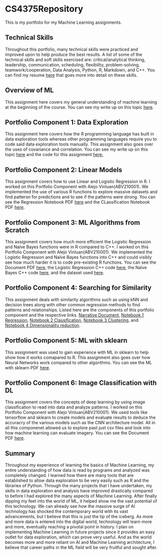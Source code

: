 # CS4375Repository
This is my portfolio for my Machine Learning assignments.

## Technical Skills

Throughout this portfolio, many technical skills were practiced and improved upon to help produce the best results. A list of some of the technical skills and soft skills exercised are: critical/analytical thinking, leadership, communication, scheduling, flexibility, problem-solving, teamwork/cooperation, Data Analysis, Python, R, Markdown, and C++. You can find my resume [here](Resume_DineshAngadipeta.pdf) that goes more into detail on these skills.  

## Overview of ML

This assignment here covers my general understanding of machine learning at the beginning of the course.
You can see my write up on this topic [here](OverviewofML.pdf).

## Portfolio Component 1: Data Exploration 

This assignment here covers how the R programming language has built in data exploration tools whereas other programming languages require you to code said data exploration tools manually. This assignment also goes over the uses of covariance and correlation. You can see my write up on this topic [here](CSMLComponent1.pdf) and the code for this assignment [here.](CSMLComp1.cpp)

## Portfolio Component 2: Linear Models

This assignment covers how to use Linear and Logistic Regression in R. I worked on this Portfolio Component with Alejo Vinluan(ABV210001). We implemented the use of various R functions to explore massive datasets and find pattersn for predictions and to see if the patterns were strong. You can see the Regression Notebook PDF [here](Regression.pdf) and the CLassification Notebook PDF [here](Classification.pdf).

## Portfolio Component 3: ML Algorithms from Scratch 

This assignment covers how much more efficient the Logistic Regression and Naïve Bayes functions were in R compared to C++. I worked on this Portfolio Component with Alejo Vinluan(ABV210001). We implemented the Logistic Regression and Naïve Bayes functions into C++ and could visibly see how much harder it is to code pre-existing R functions. You can see the Document PDF [here](MLAlgosFromScratch.pdf), the Logistic Regression C++ code [here](MLAlgosFromScratch.cpp), the Naïve Bayes C++ code [here](naive_bayes.cpp), and the dataset used [here](titanic_project.csv).

## Portfolio Component 4: Searching for Similarity

This assignment deals with similarity algorithms such as using kNN and decision trees along with other common regression methods to find patterns and relationships. Listed here are the components of this portfolio component and the respective links. [Narrative Document](CS_4375_Ensemble_Assignment.pdf), [Notebook 1 Regression](SimilarityRegression.pdf), [Notebook 2 Classification](wxa200000_similarity_algorithms.pdf), [Notebook 3 Clustering](Notebook_3_Clustering.pdf), and [Notebook 4 Dimensionality reduction](PCA_LDA.pdf). 

## Portfolio Component 5: ML with sklearn

This assignment was used to gain experience with ML in sklearn to help show how it works comapared to R. This assignment also goes over how Neural Networks work compared to other algorithms. You can see the ML with sklearn PDF [here](MLWithsklearn.pdf).     

## Portfolio Component 6: Image Classification with DL

This assignment covers the concepts of deep learning by using image classification to read into data and analyze patterns. I worked on this Portfolio Component with Alejo Vinluan(ABV210001). We used tools like tensorflow and sklearn to create models and evaluate results to deduce the accuracry of the various models such as the CNN architecture model. All in all this componenet allowed us to explore past just csv files and look into how machine learning can evaluate imagery. You can see the Document PDF [here](ImageClassification_abv210001_dxa190032.pdf).

## Summary

Throughout my experience of learning the basics of Machine Learning, my entire understanding of how data is read by programs and analyzed was completely changed. I learned how there are many tools that are established to allow data exploration to be very easily such as R and the libraries of Python. Through the many projects that I have undertaken, my skills in data exploration and analysis have improved drastically compared to before I had explored the many aspects of Machine Learning. After finally dipping my feet into the world of ML, it helped show me the vast potential of this technology. We can already see how the massive surge of AI technology has shocked the contemporary world with its vast advancements, but I believe that this is just the tip of the iceberg. As more and more data is entered into the digital world, technology will learn more and more, eventually reaching a pivotal point in history. I plan on implementing Machine Learning in future projects since it provides an easy outlet for data exploration, which can prove very useful. And as the world becomes more and more reliant on AI and Machine Learning architecture, I believe that career paths in the ML field will be very fruitful and sought after. 


